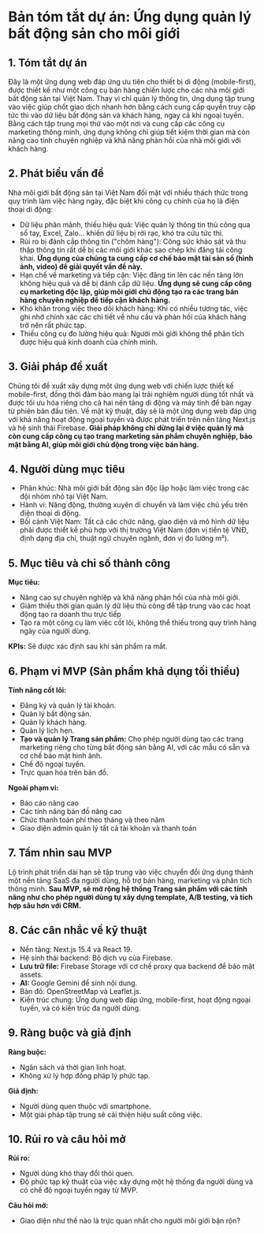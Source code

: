 # Bản tóm tắt dự án: Ứng dụng quản lý bất động sản cho môi giới

## 1. Tóm tắt dự án
Đây là một ứng dụng web đáp ứng ưu tiên cho thiết bị di động (mobile-first), được thiết kế như một công cụ bán hàng chiến lược cho các nhà môi giới bất động sản tại Việt Nam. Thay vì chỉ quản lý thông tin, ứng dụng tập trung vào việc giúp chốt giao dịch nhanh hơn bằng cách cung cấp quyền truy cập tức thì vào dữ liệu bất động sản và khách hàng, ngay cả khi ngoại tuyến. Bằng cách tập trung mọi thứ vào một nơi và cung cấp các công cụ marketing thông minh, ứng dụng không chỉ giúp tiết kiệm thời gian mà còn nâng cao tính chuyên nghiệp và khả năng phản hồi của nhà môi giới với khách hàng.

## 2. Phát biểu vấn đề
Nhà môi giới bất động sản tại Việt Nam đối mặt với nhiều thách thức trong quy trình làm việc hàng ngày, đặc biệt khi công cụ chính của họ là điện thoại di động:

- Dữ liệu phân mảnh, thiếu hiệu quả: Việc quản lý thông tin thủ công qua sổ tay, Excel, Zalo... khiến dữ liệu bị rời rạc, khó tra cứu tức thì.
- Rủi ro bị đánh cắp thông tin ("chôm hàng"): Công sức khảo sát và thu thập thông tin rất dễ bị các môi giới khác sao chép khi đăng tải công khai. **Ứng dụng của chúng ta cung cấp cơ chế bảo mật tài sản số (hình ảnh, video) để giải quyết vấn đề này.**
- Hạn chế về marketing và tiếp cận: Việc đăng tin lên các nền tảng lớn không hiệu quả và dễ bị đánh cắp dữ liệu. **Ứng dụng sẽ cung cấp công cụ marketing độc lập, giúp môi giới chủ động tạo ra các trang bán hàng chuyên nghiệp để tiếp cận khách hàng.**
- Khó khăn trong việc theo dõi khách hàng: Khi có nhiều tương tác, việc ghi nhớ chính xác các chi tiết về nhu cầu và phản hồi của khách hàng trở nên rất phức tạp.
- Thiếu công cụ đo lường hiệu quả: Người môi giới không thể phân tích được hiệu quả kinh doanh của chính mình.

## 3. Giải pháp đề xuất
Chúng tôi đề xuất xây dựng một ứng dụng web với chiến lược thiết kế mobile-first, đồng thời đảm bảo mang lại trải nghiệm người dùng tốt nhất và được tối ưu hóa riêng cho cả hai nền tảng di động và máy tính để bàn ngay từ phiên bản đầu tiên. Về mặt kỹ thuật, đây sẽ là một ứng dụng web đáp ứng với khả năng hoạt động ngoại tuyến và được phát triển trên nền tảng Next.js và hệ sinh thái Firebase. **Giải pháp không chỉ dừng lại ở việc quản lý mà còn cung cấp công cụ tạo trang marketing sản phẩm chuyên nghiệp, bảo mật bằng AI, giúp môi giới chủ động trong việc bán hàng.**

## 4. Người dùng mục tiêu
- Phân khúc: Nhà môi giới bất động sản độc lập hoặc làm việc trong các đội nhóm nhỏ tại Việt Nam.
- Hành vi: Năng động, thường xuyên di chuyển và làm việc chủ yếu trên điện thoại di động.
- Bối cảnh Việt Nam: Tất cả các chức năng, giao diện và mô hình dữ liệu phải được thiết kế phù hợp với thị trường Việt Nam (đơn vị tiền tệ VNĐ, định dạng địa chỉ, thuật ngữ chuyên ngành, đơn vị đo lường m²).

## 5. Mục tiêu và chỉ số thành công
**Mục tiêu:**
- Nâng cao sự chuyên nghiệp và khả năng phản hồi của nhà môi giới.
- Giảm thiểu thời gian quản lý dữ liệu thủ công để tập trung vào các hoạt động tạo ra doanh thu trực tiếp
- Tạo ra một công cụ làm việc cốt lõi, không thể thiếu trong quy trình hàng ngày của người dùng.

**KPIs:** Sẽ được xác định sau khi sản phẩm ra mắt.

## 6. Phạm vi MVP (Sản phẩm khả dụng tối thiểu)
**Tính năng cốt lõi:**
- Đăng ký và quản lý tài khoản.
- Quản lý bất động sản.
- Quản lý khách hàng.
- Quản lý lịch hẹn.
- **Tạo và quản lý Trang sản phẩm:** Cho phép người dùng tạo các trang marketing riêng cho từng bất động sản bằng AI, với các mẫu có sẵn và cơ chế bảo mật hình ảnh.
- Chế độ ngoại tuyến.
- Trực quan hóa trên bản đồ.

**Ngoài phạm vi:** 
- Báo cáo nâng cao
- Các tính năng bản đồ nâng cao
- Chức thanh toán phí theo tháng và theo năm
- Giao diện admin quản lý tất cả tài khoản và thanh toán

## 7. Tầm nhìn sau MVP
Lộ trình phát triển dài hạn sẽ tập trung vào việc chuyển đổi ứng dụng thành một nền tảng SaaS đa người dùng, hỗ trợ bán hàng, marketing và phân tích thông minh. **Sau MVP, sẽ mở rộng hệ thống Trang sản phẩm với các tính năng như cho phép người dùng tự xây dựng template, A/B testing, và tích hợp sâu hơn với CRM.**

## 8. Các cân nhắc về kỹ thuật
- Nền tảng: Next.js 15.4 và React 19.
- Hệ sinh thái backend: Bộ dịch vụ của Firebase.
- **Lưu trữ file:** Firebase Storage với cơ chế proxy qua backend để bảo mật assets.
- **AI:** Google Gemini để sinh nội dung.
- Bản đồ: OpenStreetMap và Leaflet.js.
- Kiến trúc chung: Ứng dụng web đáp ứng, mobile-first, hoạt động ngoại tuyến, và có kiến trúc đa người dùng.

## 9. Ràng buộc và giả định
**Ràng buộc:**
- Ngân sách và thời gian linh hoạt.
- Không xử lý hợp đồng pháp lý phức tạp.

**Giả định:**
- Người dùng quen thuộc với smartphone.
- Một giải pháp tập trung sẽ cải thiện hiệu suất công việc.

## 10. Rủi ro và câu hỏi mở
**Rủi ro:**
- Người dùng khó thay đổi thói quen.
- Độ phức tạp kỹ thuật của việc xây dựng một hệ thống đa người dùng và có chế độ ngoại tuyến ngay từ MVP.

**Câu hỏi mở:**
- Giao diện như thế nào là trực quan nhất cho người môi giới bận rộn?

